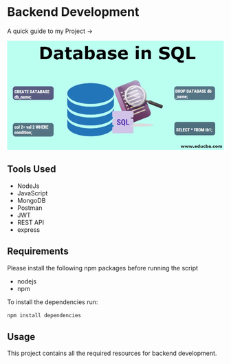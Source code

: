 # Backend Development

A quick guide to my Project ->

<img src ="/image.webp">


## Tools Used

- NodeJs
- JavaScript
- MongoDB
- Postman
- JWT
- REST API
- express

## Requirements

Please install the following npm packages before running the script

- nodejs
- npm

To install the dependencies run:

```js
npm install dependencies
```

## Usage

This project contains all the required resources for backend development.